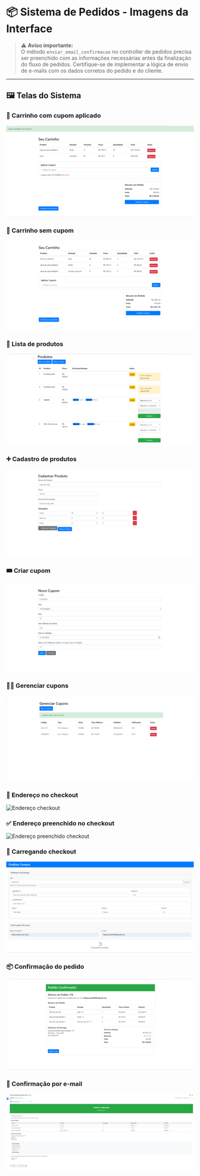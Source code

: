 # 📦 Sistema de Pedidos - Imagens da Interface

> ⚠️ **Aviso importante:**  
> O método `enviar_email_confirmacao` no controller de pedidos precisa ser preenchido com as informações necessárias antes da finalização do fluxo de pedidos. Certifique-se de implementar a lógica de envio de e-mails com os dados corretos do pedido e do cliente.

---

## 🖼️ Telas do Sistema

### 🛒 Carrinho com cupom aplicado
![Carrinho com cupom](assets/carrinho_cupom_aplicado.png)

### 🛒 Carrinho sem cupom
![Carrinho sem cupom](assets/carrinho_sem_cupom.png)

### 🧾 Lista de produtos
![Lista de produtos](assets/produtos_lista.png)

### ➕ Cadastro de produtos
![Cadastrar produtos](assets/cadastrar_produtos.png)

### 🎟️ Criar cupom
![Criar cupom](assets/criar_cupom.png)

### 🧑‍💼 Gerenciar cupons
![Gerenciar cupons](assets/gerenciar_cupons.png)

### 📍 Endereço no checkout
![Endereço checkout](assets/endereço_checkout.png)

### ✅ Endereço preenchido no checkout
![Endereço preenchido checkout](assets/endereço_checkout_preenchido.png)

### 🔄 Carregando checkout
![Loading checkout](assets/loading_checkout.png)

### 📦 Confirmação do pedido
![Pedido confirmado](assets/pedido_confirmacao.png)

### 📧 Confirmação por e-mail
![Email de confirmação](assets/email_confirmacao.png)
